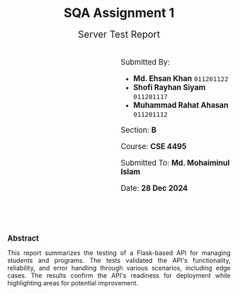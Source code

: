 <html lang="en">
<head>
    <meta charset="UTF-8">
    <meta name="viewport" content="width=device-width, initial-scale=1.0">
    <style>
        .cover-page {
            text-align: center;
            margin-top: 50px;
        }
        .title {
            font-size: 2em;
            font-weight: bold;
        }
        .subtitle {
            font-size: 1.5em;
            margin-bottom: 40px;
        }
        .info {
            margin-top: 20px;
            font-size: 1.2em;
        }
        .abstract {
            margin-top: 50px;
            font-size: 1em;
            padding-top: 20px;
        }
    </style>
</head>
<body>
    <div class="cover-page">
        <h1 class="title">SQA Assignment 1</h1>
        <div class="subtitle">Server Test Report</div>
        <div class="info" style="text-align: left; margin-left: 16rem">
            <p>Submitted By: <br/>
            <ul>
              <li>
                <strong>Md. Ehsan Khan</strong> <code>011201122</code>
              </li>
              <li>
                <strong>Shofi Rayhan Siyam</strong> <code>011201117</code>
              </li>
              <li>
                <strong>Muhammad Rahat Ahasan</strong> <code>011201112</code>
              </li>
            </ul>
            <p>Section: <strong>B</strong></p>
            <p>Course: <strong>CSE 4495</strong></p>
            <p>Submitted To: <strong>Md. Mohaiminul Islam</strong></p>
            <p>Date: <strong>28 Dec 2024</strong></p>
        </div>
    </div>
    <div class="abstract">
        <h1 style="font-size: 1.2em;"><strong>Abstract</strong></h1>
        <p align="justify">This report summarizes the testing of a Flask-based API for managing students and programs. The tests validated the API's functionality, reliability, and error handling through various scenarios, including edge cases. The results confirm the API's readiness for deployment while highlighting areas for potential improvement.</p>
    </div>
</body>
</html>
